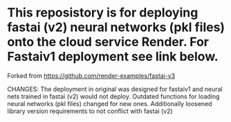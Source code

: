 # This reposistory is for deploying fastai (v2) neural networks (pkl files) onto the cloud service Render. For Fastaiv1 deployment see link below.

Forked from https://github.com/render-examples/fastai-v3

CHANGES: The deployment in original was designed for fastaiv1 and neural nets trained in fastai (v2) would not deploy. Outdated functions for loading neural networks (pkl files) changed for new ones.
Additionally loosened library version requirements to not conflict with fastai (v2)
